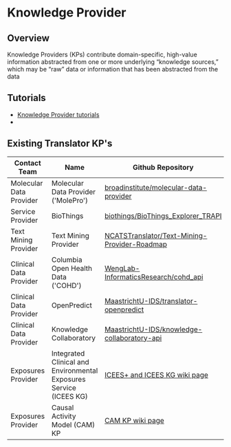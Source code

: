 # Knowledge Provider

## Overview

Knowledge Providers (KPs) contribute domain-specific, high-value information abstracted from one or more underlying “knowledge sources,” which may be “raw” data or information that has been abstracted from the data

## Tutorials

* [Knowledge Provider tutorials](../guide-for-developers/tutorials/index.md)
* 
## Existing Translator KP's

| Contact Team            | Name                               | Github Repository                                     |
|-------------------------|------------------------------------|-------------------------------------------------------|
| Molecular Data Provider | Molecular Data Provider ('MolePro')| [broadinstitute/molecular-data-provider](https://github.com/broadinstitute/molecular-data-provider) |
| Service Provider        | BioThings                          | [biothings/BioThings_Explorer_TRAPI](https://github.com/biothings/BioThings_Explorer_TRAPI) |
| Text Mining Provider    | Text Mining Provider               | [NCATSTranslator/Text-Mining-Provider-Roadmap](https://github.com/NCATSTranslator/Text-Mining-Provider-Roadmap) |
| Clinical Data Provider  | Columbia Open Health Data ('COHD') | [WengLab-InformaticsResearch/cohd_api](https://github.com/WengLab-InformaticsResearch/cohd_api) |
| Clinical Data Provider  | OpenPredict                        | [MaastrichtU-IDS/translator-openpredict](https://github.com/MaastrichtU-IDS/translator-openpredict) |
| Clinical Data Provider  | Knowledge Collaboratory            | [MaastrichtU-IDS/knowledge-collaboratory-api](https://github.com/MaastrichtU-IDS/knowledge-collaboratory-api)|
| Exposures Provider      | Integrated Clinical and Environmental Exposures Service (ICEES KG) | [ICEES+ and ICEES KG wiki page](https://github.com/NCATSTranslator/Translator-All/wiki/Exposures-Provider-ICEES)
| Exposures Provider      | Causal Activity Model (CAM) KP     | [CAM KP wiki page](https://github.com/NCATSTranslator/Translator-All/wiki/Exposures-Provider-CAM-AOP)


